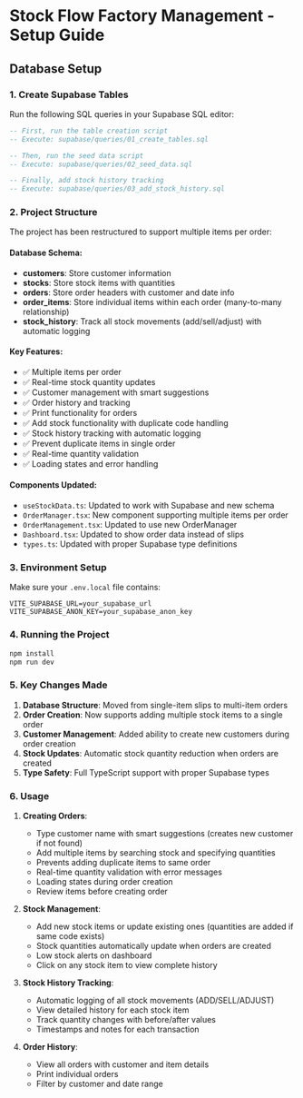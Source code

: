 # Stock Flow Factory Management - Setup Guide

## Database Setup

### 1. Create Supabase Tables

Run the following SQL queries in your Supabase SQL editor:

```sql
-- First, run the table creation script
-- Execute: supabase/queries/01_create_tables.sql

-- Then, run the seed data script
-- Execute: supabase/queries/02_seed_data.sql

-- Finally, add stock history tracking
-- Execute: supabase/queries/03_add_stock_history.sql
```

### 2. Project Structure

The project has been restructured to support multiple items per order:

#### Database Schema:

- **customers**: Store customer information
- **stocks**: Store stock items with quantities
- **orders**: Store order headers with customer and date info
- **order_items**: Store individual items within each order (many-to-many relationship)
- **stock_history**: Track all stock movements (add/sell/adjust) with automatic logging

#### Key Features:

- ✅ Multiple items per order
- ✅ Real-time stock quantity updates
- ✅ Customer management with smart suggestions
- ✅ Order history and tracking
- ✅ Print functionality for orders
- ✅ Add stock functionality with duplicate code handling
- ✅ Stock history tracking with automatic logging
- ✅ Prevent duplicate items in single order
- ✅ Real-time quantity validation
- ✅ Loading states and error handling

#### Components Updated:

- `useStockData.ts`: Updated to work with Supabase and new schema
- `OrderManager.tsx`: New component supporting multiple items per order
- `OrderManagement.tsx`: Updated to use new OrderManager
- `Dashboard.tsx`: Updated to show order data instead of slips
- `types.ts`: Updated with proper Supabase type definitions

### 3. Environment Setup

Make sure your `.env.local` file contains:

```
VITE_SUPABASE_URL=your_supabase_url
VITE_SUPABASE_ANON_KEY=your_supabase_anon_key
```

### 4. Running the Project

```bash
npm install
npm run dev
```

### 5. Key Changes Made

1. **Database Structure**: Moved from single-item slips to multi-item orders
2. **Order Creation**: Now supports adding multiple stock items to a single order
3. **Customer Management**: Added ability to create new customers during order creation
4. **Stock Updates**: Automatic stock quantity reduction when orders are created
5. **Type Safety**: Full TypeScript support with proper Supabase types

### 6. Usage

1. **Creating Orders**:

   - Type customer name with smart suggestions (creates new customer if not found)
   - Add multiple items by searching stock and specifying quantities
   - Prevents adding duplicate items to same order
   - Real-time quantity validation with error messages
   - Loading states during order creation
   - Review items before creating order

2. **Stock Management**:

   - Add new stock items or update existing ones (quantities are added if same code exists)
   - Stock quantities automatically update when orders are created
   - Low stock alerts on dashboard
   - Click on any stock item to view complete history

3. **Stock History Tracking**:

   - Automatic logging of all stock movements (ADD/SELL/ADJUST)
   - View detailed history for each stock item
   - Track quantity changes with before/after values
   - Timestamps and notes for each transaction

4. **Order History**:
   - View all orders with customer and item details
   - Print individual orders
   - Filter by customer and date range

